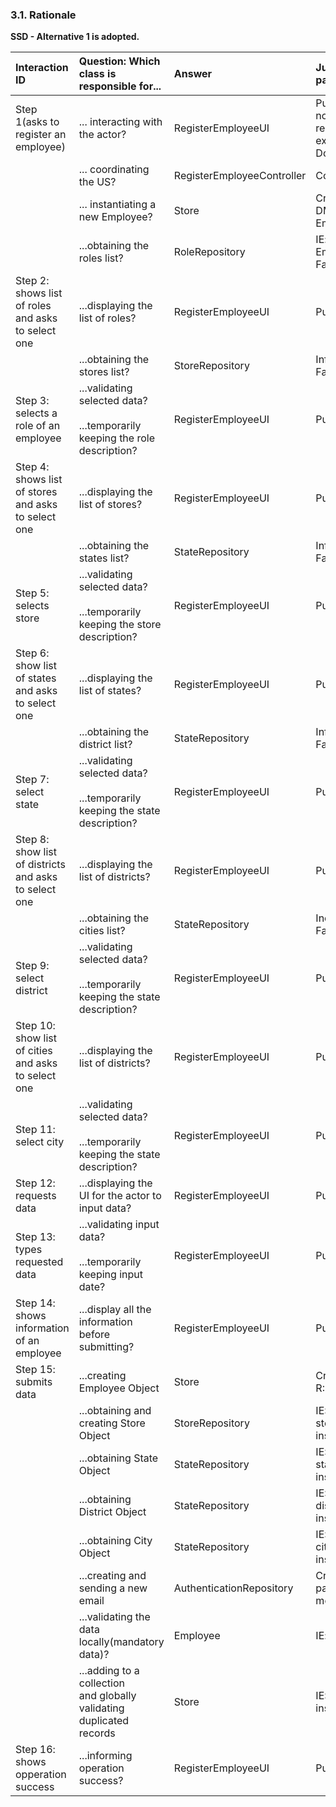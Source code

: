 ### 3.1. Rationale

**SSD - Alternative 1 is adopted.**

| Interaction ID                                        | Question: Which class is responsible for...                                         | Answer                     | Justification (with patterns)                                                                                 |
|:------------------------------------------------------|:------------------------------------------------------------------------------------|:---------------------------|:--------------------------------------------------------------------------------------------------------------|
| Step 1(asks to register an employee)                  | ... interacting with the actor?                                                     | RegisterEmployeeUI         | Pure Fabrication: there is no reason to assign this responsibility to any existing class in the Domain Model. |
|                                                       | ... coordinating the US?                                                            | RegisterEmployeeController | Controller                                                                                                    |
|                                                       | ... instantiating a new Employee?                                                   | Store                      | Creator (Rule 1): in the DM Store has a Employee.                                                             |
|                                                       | ...obtaining the roles list?                                                        | RoleRepository             | IE: knows/has its own Employees,Pure Fabrication                                                              |
| Step 2: shows list of roles and asks to select one    | ...displaying the list of roles?                                                    | RegisterEmployeeUI         | Pure Fabrication                                                                                              |
|                                                       | ...obtaining the stores list?                                                       | StoreRepository            | Information Expert,Pure Fabrication                                                                           |
| Step 3: selects a role of an employee                 | ...validating selected data?<br/><br/>...temporarily keeping the role description?  | RegisterEmployeeUI         | Pure Fabrication                                                                                              |
| Step 4: shows list of stores and asks to select one   | ...displaying the list of stores?                                                   | RegisterEmployeeUI         | Pure Fabrication                                                                                              |
|                                                       | ...obtaining the states list?                                                       | StateRepository            | Information Expert,Pure Fabrication                                                                           |
| Step 5: selects store                                 | ...validating selected data?<br/><br/>...temporarily keeping the store description? | RegisterEmployeeUI         | Pure Fabrication                                                                                              |                                                                                                                          |                            |                                                                                                               |
| Step 6: show list of states and asks to select one    | ...displaying the list of states?                                                   | RegisterEmployeeUI         | Pure Fabrication                                                                                              |
|                                                       | ...obtaining the district list?                                                     | StateRepository            | Information Expert,Pure Fabrication                                                                           |
| Step 7: select state                                  | ...validating selected data?<br/><br/>...temporarily keeping the state description? | RegisterEmployeeUI         | Pure Fabrication                                                                                              |
| Step 8: show list of districts and asks to select one | ...displaying the list of districts?                                                | RegisterEmployeeUI         | Pure Fabrication                                                                                              |
|                                                       | ...obtaining the cities list?                                                       | StateRepository            | InormationExpert,Pure Fabrication                                                                             |
| Step 9: select district                               | ...validating selected data?<br/><br/>...temporarily keeping the state description? | RegisterEmployeeUI         | Pure Fabrication                                                                                              |
| Step 10: show list of cities and asks to select one   | ...displaying the list of districts?                                                | RegisterEmployeeUI         | Pure Fabrication                                                                                              |
| Step 11: select city                                  | ...validating selected data?<br/><br/>...temporarily keeping the state description? | RegisterEmployeeUI         | Pure Fabrication                                                                                              |
| Step 12: requests data                                | ...displaying the UI for the actor to input data?                                   | RegisterEmployeeUI         | Pure Fabrication                                                                                              |
| Step 13: types requested data                         | ...validating input data?<br/><br/>...temporarily keeping input date?               | RegisterEmployeeUI         | Pure Fabrication                                                                                              |
| Step 14: shows information of an employee             | ...display all the information before submitting?                                   | RegisterEmployeeUI         | Pure Fabrication                                                                                              |
| Step 15: submits data                                 | ...creating Employee Object                                                         | Store                      | Creator<br/>R: 1,2                                                                                            |
|                                                       | ...obtaining and creating Store Object                                              | StoreRepository            | IE:Kowns/has its own stores,Creator:Contains instances of store                                               |
|                                                       | ...obtaining State Object                                                           | StateRepository            | IE:Kowns/has its own states,Creator:Contains instances of states                                              |
|                                                       | ...obtaining District Object                                                        | StateRepository            | IE:Kowns/has its own districts,Creator:Contains instances of districts                                        |
|                                                       | ...obtaining City Object                                                            | StateRepository            | IE:Knows/has its own cities,Creator:Contains instances of cities                                              |
|                                                       | ...creating and sending a new email                                                 | AuthenticationRepository   | Creator:contains passwordGenerator method                                                                     |
|                                                       | ...validating the data locally(mandatory data)?                                     | Employee                   | IE:knows its own data                                                                                         |
|                                                       | ...adding to a collection<br/>and globally<br/>validating duplicated records        | Store                      | IE:Knows all Employees instances                                                                              |
| Step 16: shows opperation success                     | ...informing operation success?                                                     | RegisterEmployeeUI         | Pure Fabrication                                                                                              |

